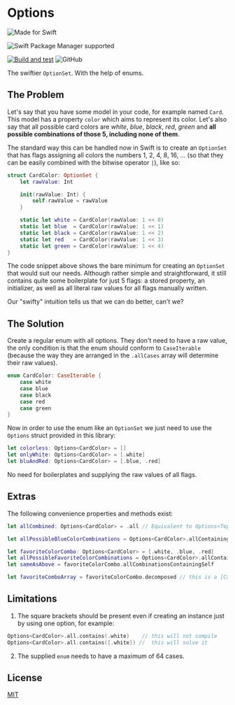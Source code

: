 # Options

![Made for Swift](https://img.shields.io/badge/MADE%20FOR-SWIFT-orange?style=for-the-badge&logo=swift)

![Swift Package Manager supported](https://img.shields.io/badge/SWIFT%20PACKAGE%20MANAGER-SUPPORTED-green?style=for-the-badge&logo=SWIFT)


[![Build and test](https://github.com/allexks/Options/actions/workflows/swift-build-test.yml/badge.svg)](https://github.com/allexks/Options/actions/workflows/swift-build-test.yml)
![GitHub](https://img.shields.io/github/license/allexks/Options)

The swiftier `OptionSet`. With the help of enums.

## The Problem

Let's say that you have some model in your code, for example named `Card`. This model has a property `color` which aims to represent its color. Let's also say that all possible card colors are *white*, *blue*, *black*, *red*, *green* and **all possible combinations of those 5, including none of them**.

The standard way this can be handled now in Swift is to create an `OptionSet` that has flags assigning all colors the numbers 1, 2, 4, 8, 16, ... (so that they can be easily combined with the bitwise operator `|`), like so:

```swift
struct CardColor: OptionSet {
    let rawValue: Int

    init(rawValue: Int) {
        self.rawValue = rawValue
    }

    static let white = CardColor(rawValue: 1 << 0)
    static let blue  = CardColor(rawValue: 1 << 1)
    static let black = CardColor(rawValue: 1 << 2)
    static let red   = CardColor(rawValue: 1 << 3)
    static let green = CardColor(rawValue: 1 << 4)
}
```

The code snippet above shows the bare minimum for creating an `OptionSet` that would suit our needs. Although rather simple and straightforward, it still contains quite some boilerplate for just 5 flags: a stored property, an initializer, as well as all literal raw values for all flags manually written.

Our "swifty" intuition tells us that we can do better, can't we?

## The Solution

Create a regular enum with all options. They don't need to have a raw value, the only condition is that the enum should conform to `CaseIterable` (because the way they are arranged in the `.allCases` array will determine their raw values).

```swift
enum CardColor: CaseIterable {
    case white
    case blue
    case black
    case red
    case green
}
```

Now in order to use the enum like an `OptionSet` we just need to use the `Options` struct provided in this library:

```swift
let colorless: Options<CardColor> = []
let onlyWhite: Options<CardColor> = [.white]
let bluAndRed: Options<CardColor> = [.blue, .red]
```

No need for boilerplates and supplying the raw values of all flags.

## Extras

The following convenience properties and methods exist:

```swift
let allCombined: Options<CardColor> = .all // Equivalent to Options<Topping>([.white, .blue, .black, .red, .green])

let allPossibleBlueColorCombinations = Options<CardColor>.allContaining(.blue) // returns a list of all elements which contain `[.blue]`, sorted ascendingly by their raw values

let favoriteColorCombo: Options<CardColor> = [.white, .blue, .red]
let allPossibleFavoriteColorCombinations = Options<CardColor>.allContaining(favoriteColorCombo) // returns a list of all elements which contain `[.white, .blue, .red]`, sorted ascendingly by their raw values
let sameAsAbove = favoriteColorCombo.allCombinationsContainingSelf

let favoriteComboArray = favoriteColorCombo.decomposed // this is a [CardColor] array containing [.white, .blue, .red]
```

## Limitations

1. The square brackets should be present even if creating an instance just by using one option, for example:

```swift
Options<CardColor>.all.contains(.white)    // this will not compile
Options<CardColor>.all.contains([.white]) //  this will solve it
```

2. The supplied `enum` needs to have a maximum of 64 cases.

## License

[MIT](LICENSE)
